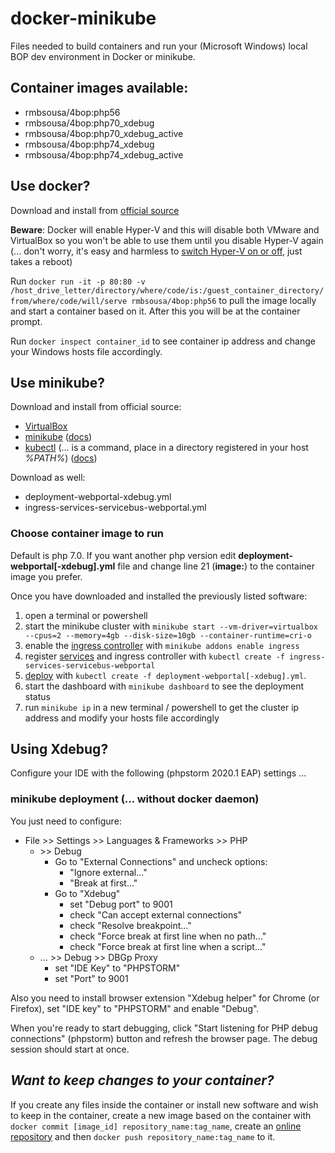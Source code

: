 # docker-minikube
Files needed to build containers and run your (Microsoft Windows) local BOP dev environment in Docker or minikube. 

## Container images available:
* rmbsousa/4bop:php56 
* rmbsousa/4bop:php70_xdebug 
* rmbsousa/4bop:php70_xdebug_active 
* rmbsousa/4bop:php74_xdebug 
* rmbsousa/4bop:php74_xdebug_active 

## Use docker?
Download and install from [official source](https://hub.docker.com/editions/community/docker-ce-desktop-windows/)

__Beware__: Docker will enable Hyper-V and this will disable both VMware and 
VirtualBox so you won't be able to use them until you disable Hyper-V again 
(... don't worry, it's easy and harmless to [switch Hyper-V on or off](https://www.youtube.com/watch?v=XJTeQdJUMDM), 
just takes a reboot)

Run `docker run -it -p 80:80 -v /host_drive_letter/directory/where/code/is:/guest_container_directory/from/where/code/will/serve rmbsousa/4bop:php56` 
to pull the image locally and start a container based on it. After this you will be at the container prompt.

Run `docker inspect container_id` to see container ip address and change your 
Windows hosts file accordingly.

## Use minikube?
Download and install from official source:
* [VirtualBox](https://download.virtualbox.org/virtualbox/6.1.4/VirtualBox-6.1.4-136177-Win.exe)
* [minikube](https://github.com/kubernetes/minikube/releases/download/v1.8.2/minikube-installer.exe) ([docs](https://kubernetes.io/docs/tasks/tools/install-minikube/))
* [kubectl](https://storage.googleapis.com/kubernetes-release/release/v1.17.0/bin/windows/amd64/kubectl.exe) (... is a command, place in a directory registered in your host _%PATH%_) ([docs](https://kubernetes.io/docs/tasks/tools/install-kubectl/#install-kubectl-on-windows))

Download as well:
* deployment-webportal-xdebug.yml
* ingress-services-servicebus-webportal.yml

### Choose container image to run
Default is php 7.0. If you want another php version edit __deployment-webportal[-xdebug].yml__ file and change line 21 (__image:__) to the container image you prefer.

Once you have downloaded and installed the previously listed software:
1. open a terminal or powershell
2. start the minikube cluster with `minikube start --vm-driver=virtualbox --cpus=2 --memory=4gb --disk-size=10gb --container-runtime=cri-o`
3. enable the [ingress controller](https://kubernetes.io/docs/concepts/services-networking/ingress/) with `minikube addons enable ingress` 
4. register [services](https://kubernetes.io/docs/concepts/services-networking/service/) and ingress controller with `kubectl create -f ingress-services-servicebus-webportal` 
5. [deploy](https://kubernetes.io/docs/concepts/workloads/controllers/deployment/) with `kubectl create -f deployment-webportal[-xdebug].yml`.
6. start the dashboard with `minikube dashboard` to see the deployment status 
7. run `minikube ip` in a new terminal / powershell to get the cluster ip address and modify your hosts file accordingly 

## Using Xdebug?
Configure your IDE with the following (phpstorm 2020.1 EAP) settings ...

### minikube deployment (... without docker daemon)
You just need to configure:
* File \>\> Settings \>\> Languages & Frameworks \>\> PHP 
  * \>\> Debug
    * Go to "External Connections" and uncheck options:
      * "Ignore external..."
      * "Break at first..."
    * Go to "Xdebug"
      * set "Debug port" to 9001
      * check "Can accept external connections"
      * check "Resolve breakpoint..."
      * check "Force break at first line when no path..."
      * check "Force break at first line when a script..." 
  * ... \>\> Debug \>\> DBGp Proxy
      * set "IDE Key" to "PHPSTORM"
      * set "Port" to 9001
      
Also you need to install browser extension "Xdebug helper" for Chrome (or Firefox), set "IDE key" to "PHPSTORM" and enable "Debug".

When you're ready to start debugging, click "Start listening for PHP debug connections" (phpstorm) button and refresh the browser page. The debug session should start at once.

## _Want to keep changes to your container?_
If you create any files inside the container or install new software and wish to keep in the container, create a new image based on the container with `docker commit [image_id] repository_name:tag_name`, create an [online repository](https://hub.docker.com/) and then `docker push repository_name:tag_name` to it.
